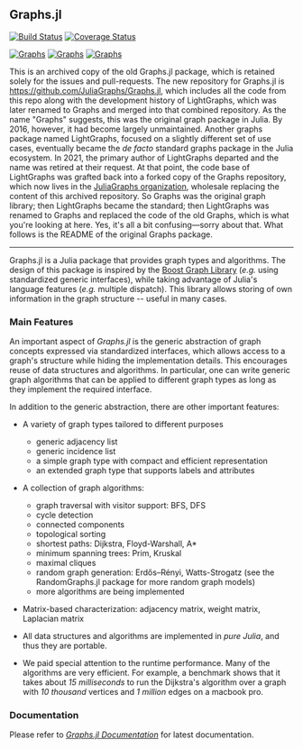 ## Graphs.jl

[![Build Status](https://travis-ci.org/JuliaAttic/Graphs.jl.svg?branch=master)](https://travis-ci.org/JuliaAttic/Graphs.jl)
[![Coverage Status](https://img.shields.io/coveralls/JuliaAttic/Graphs.jl.svg)](https://coveralls.io/r/JuliaAttic/Graphs.jl?branch=master)

[![Graphs](http://pkg.julialang.org/badges/Graphs_0.6.svg)](http://pkg.julialang.org/?pkg=Graphs&ver=0.6)
[![Graphs](http://pkg.julialang.org/badges/Graphs_0.7.svg)](http://pkg.julialang.org/?pkg=Graphs&ver=0.7)
[![Graphs](http://pkg.julialang.org/badges/Graphs_1.0.svg)](http://pkg.julialang.org/?pkg=Graphs&ver=1.0)

This is an archived copy of the old Graphs.jl package, which is retained solely for the issues and pull-requests.
The new repository for Graphs.jl is https://github.com/JuliaGraphs/Graphs.jl, which includes all the code from this repo along with the development history of LightGraphs, which was later renamed to Graphs and merged into that combined repository.
As the name "Graphs" suggests, this was the original graph package in Julia.
By 2016, however, it had become largely unmaintained.
Another graphs package named LightGraphs, focused on a slightly different set of use cases, eventually became the _de facto_ standard graphs package in the Julia ecosystem.
In 2021, the primary author of LightGraphs departed and the name was retired at their request.
At that point, the code base of LightGraphs was grafted back into a forked copy of the Graphs repository, which now lives in the [JuliaGraphs organization](https://github.com/JuliaGraphs), wholesale replacing the content of this archived repository.
So Graphs was the original graph library; then LightGraphs became the standard; then LightGraphs was renamed to Graphs and replaced the code of the old Graphs, which is what you're looking at here.
Yes, it's all a bit confusing—sorry about that.
What follows is the README of the original Graphs package.

---

Graphs.jl is a Julia package that provides graph types and algorithms. The design of this package is inspired by the [Boost Graph Library](http://www.boost.org/doc/libs/1_53_0/libs/graph/doc/index.html) (*e.g.* using standardized generic interfaces), while taking advantage of Julia's language features (*e.g.* multiple dispatch). This library allows storing of own information in the graph structure -- useful in many cases.

### Main Features

An important aspect of *Graphs.jl* is the generic abstraction of graph concepts expressed via standardized interfaces, which allows access to a graph's structure while hiding the implementation details. This encourages reuse of data structures and algorithms. In particular, one can write generic graph algorithms that can be applied to different graph types as long as they implement the required interface.

In addition to the generic abstraction, there are other important features:

* A variety of graph types tailored to different purposes
    - generic adjacency list
    - generic incidence list
    - a simple graph type with compact and efficient representation
    - an extended graph type that supports labels and attributes

* A collection of graph algorithms:
    - graph traversal with visitor support: BFS, DFS
    - cycle detection
    - connected components
    - topological sorting
    - shortest paths: Dijkstra, Floyd-Warshall, A\*
    - minimum spanning trees: Prim, Kruskal
    - maximal cliques
    - random graph generation: Erdős–Rényi, Watts-Strogatz (see the
      RandomGraphs.jl package for more random graph models)
    - more algorithms are being implemented

* Matrix-based characterization: adjacency matrix, weight matrix, Laplacian matrix

* All data structures and algorithms are implemented in *pure Julia*, and thus they are portable.

* We paid special attention to the runtime performance. Many of the algorithms are very efficient. For example, a benchmark shows that it takes about *15 milliseconds* to run the Dijkstra's algorithm over a graph with *10 thousand* vertices and *1 million*  edges on a macbook pro.


### Documentation

Please refer to [*Graphs.jl Documentation*](http://graphsjl-docs.readthedocs.org/en/latest/) for latest documentation.
